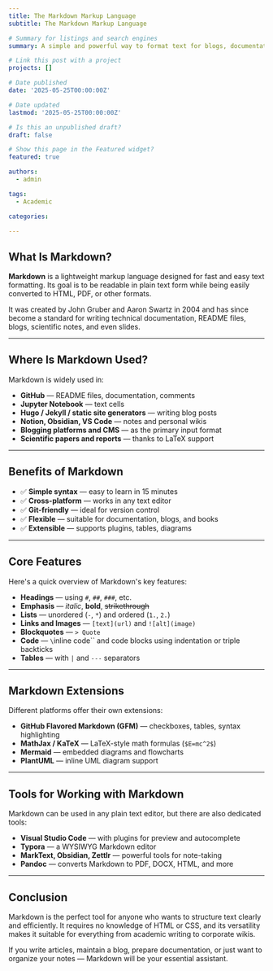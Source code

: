 ```yaml
---
title: The Markdown Markup Language
subtitle: The Markdown Markup Language

# Summary for listings and search engines
summary: A simple and powerful way to format text for blogs, documentation, and notes.

# Link this post with a project
projects: []

# Date published
date: '2025-05-25T00:00:00Z'

# Date updated
lastmod: '2025-05-25T00:00:00Z'

# Is this an unpublished draft?
draft: false

# Show this page in the Featured widget?
featured: true

authors:
  - admin

tags:
  - Academic

categories:
  
---
```


## What Is Markdown?

**Markdown** is a lightweight markup language designed for fast and easy text formatting. Its goal is to be readable in plain text form while being easily converted to HTML, PDF, or other formats.

It was created by John Gruber and Aaron Swartz in 2004 and has since become a standard for writing technical documentation, README files, blogs, scientific notes, and even slides.

---

## Where Is Markdown Used?

Markdown is widely used in:

- **GitHub** — README files, documentation, comments  
- **Jupyter Notebook** — text cells  
- **Hugo / Jekyll / static site generators** — writing blog posts  
- **Notion, Obsidian, VS Code** — notes and personal wikis  
- **Blogging platforms and CMS** — as the primary input format  
- **Scientific papers and reports** — thanks to LaTeX support  

---

## Benefits of Markdown

- ✅ **Simple syntax** — easy to learn in 15 minutes  
- ✅ **Cross-platform** — works in any text editor  
- ✅ **Git-friendly** — ideal for version control  
- ✅ **Flexible** — suitable for documentation, blogs, and books  
- ✅ **Extensible** — supports plugins, tables, diagrams  

---

## Core Features

Here's a quick overview of Markdown's key features:

- **Headings** — using `#`, `##`, `###`, etc.  
- **Emphasis** — *italic*, **bold**, ~~strikethrough~~  
- **Lists** — unordered (`-`, `*`) and ordered (`1.`, `2.`)  
- **Links and Images** — `[text](url)` and `![alt](image)`  
- **Blockquotes** — `> Quote`  
- **Code** — `\`inline code\`` and code blocks using indentation or triple backticks  
- **Tables** — with `|` and `---` separators  

---

## Markdown Extensions

Different platforms offer their own extensions:

- **GitHub Flavored Markdown (GFM)** — checkboxes, tables, syntax highlighting  
- **MathJax / KaTeX** — LaTeX-style math formulas (`$E=mc^2$`)  
- **Mermaid** — embedded diagrams and flowcharts  
- **PlantUML** — inline UML diagram support  

---

## Tools for Working with Markdown

Markdown can be used in any plain text editor, but there are also dedicated tools:

- **Visual Studio Code** — with plugins for preview and autocomplete  
- **Typora** — a WYSIWYG Markdown editor  
- **MarkText, Obsidian, Zettlr** — powerful tools for note-taking  
- **Pandoc** — converts Markdown to PDF, DOCX, HTML, and more  

---

## Conclusion

Markdown is the perfect tool for anyone who wants to structure text clearly and efficiently. It requires no knowledge of HTML or CSS, and its versatility makes it suitable for everything from academic writing to corporate wikis.

If you write articles, maintain a blog, prepare documentation, or just want to organize your notes — Markdown will be your essential assistant.

